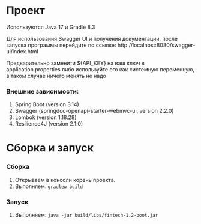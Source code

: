 # Проект
Используются Java 17 и Gradle 8.3

Для использования Swagger UI и получения документации, после запуска программы перейдите по ссылке:
http://localhost:8080/swagger-ui/index.html

Предварительно заменити ${API_KEY} на ваш ключ в application.properties либо используйте его как системную переменную, в таком случае ничего менять не надо
### Внешние зависимости: 

1) Spring Boot (version 3.14)
2) Swagger (springdoc-openapi-starter-webmvc-ui, version 2.2.0)
3) Lombok (version 1.18.28)
4) Resilience4J (version 2.1.0)

# Сборка и запуск

### Сборка

1. Открываем в консоли корень проекта.
2. Выполняем: 
    ``gradlew build``

### Запуск
1. Выполняем: ``java -jar build/libs/fintech-1.2-boot.jar``
